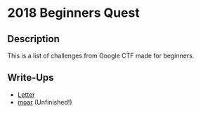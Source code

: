 # 2018 Beginners Quest
## Description
This is a list of challenges from Google CTF made for beginners.
## Write-Ups
- [Letter](letter)
- [moar](moar) (Unfinished!)
